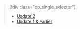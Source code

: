 > [!div class="op_single_selector"]
> * [Update 2](../articles/storsimple/storsimple-manage-backup-policies-u2.md)
> * [Update 1 & earlier](../articles/storsimple/storsimple-manage-backup-policies.md)
> 
> 

